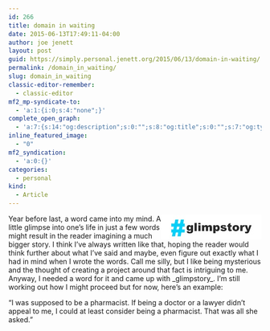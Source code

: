 ```yaml
---
id: 266
title: domain in waiting
date: 2015-06-13T17:49:11-04:00
author: joe jenett
layout: post
guid: https://simply.personal.jenett.org/2015/06/13/domain-in-waiting/
permalink: /domain_in_waiting/
slug: domain_in_waiting
classic-editor-remember:
  - classic-editor
mf2_mp-syndicate-to:
  - 'a:1:{i:0;s:4:"none";}'
complete_open_graph:
  - 'a:7:{s:14:"og:description";s:0:"";s:8:"og:title";s:0:"";s:7:"og:type";s:0:"";s:12:"twitter:card";s:7:"summary";s:15:"twitter:creator";s:0:"";s:19:"twitter:description";s:0:"";s:8:"og:image";s:0:"";}'
inline_featured_image:
  - "0"
mf2_syndication:
  - 'a:0:{}'
categories:
  - personal
kind:
  - Article
---
```

<img src="../images/glimpstory.jpg" alt="glimpstory" style="border:none;position:relative;float:right;" />  
Year before last, a word came into my mind. A little glimpse into one’s life in just a few words might result in the reader imagining a much bigger story. I think I’ve always written like that, hoping the reader would think further about what I’ve said and maybe, even figure out exactly what I had in mind when I wrote the words. Call me silly, but I like being mysterious and the thought of creating a project around that fact is intriguing to me. Anyway, I needed a word for it and came up with _glimpstory_. I’m still working out how I might proceed but for now, here’s an example: 

“I was supposed to be a pharmacist. If being a doctor or a lawyer didn’t appeal to me, I could at least consider being a pharmacist. That was all she asked.”